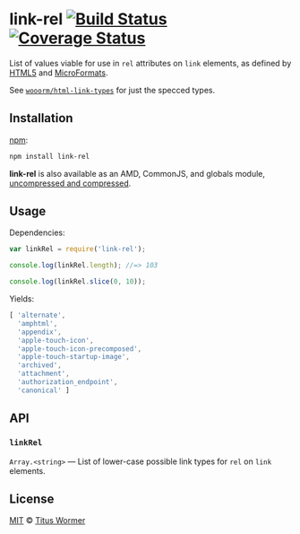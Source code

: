 # link-rel [![Build Status][build-badge]][build-page] [![Coverage Status][coverage-badge]][coverage-page]

List of values viable for use in `rel` attributes on `link`
elements, as defined by [HTML5][spec] and [MicroFormats][extensions].

See [`wooorm/html-link-types`][html-link-types] for just the specced
types.

## Installation

[npm][]:

```bash
npm install link-rel
```

**link-rel** is also available as an AMD, CommonJS, and globals
module, [uncompressed and compressed][releases].

## Usage

Dependencies:

```javascript
var linkRel = require('link-rel');

console.log(linkRel.length); //=> 103

console.log(linkRel.slice(0, 10));
```

Yields:

```js
[ 'alternate',
  'amphtml',
  'appendix',
  'apple-touch-icon',
  'apple-touch-icon-precomposed',
  'apple-touch-startup-image',
  'archived',
  'attachment',
  'authorization_endpoint',
  'canonical' ]
```

## API

### `linkRel`

`Array.<string>` — List of lower-case possible link types for `rel`
on `link` elements.

## License

[MIT][license] © [Titus Wormer][author]

<!-- Definition -->

[build-badge]: https://img.shields.io/travis/wooorm/link-rel.svg

[build-page]: https://travis-ci.org/wooorm/link-rel

[coverage-badge]: https://img.shields.io/codecov/c/github/wooorm/link-rel.svg

[coverage-page]: https://codecov.io/github/wooorm/link-rel?branch=master

[npm]: https://docs.npmjs.com/cli/install

[releases]: https://github.com/wooorm/link-rel/releases

[license]: LICENSE

[author]: http://wooorm.com

[spec]: https://html.spec.whatwg.org/#linkTypes

[extensions]: http://microformats.org/wiki/existing-rel-values#HTML5_link_type_extensions

[html-link-types]: https://github.com/wooorm/html-link-types
